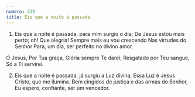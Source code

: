 ```yaml
---
numero: 239
title: Eis que a noite é passada
---
```

1. Eis que a noite é passada, para mim surgiu o dia;
De Jesus estou mais perto; oh! Que alegria!
Sempre mais eu vou crescendo
Nas virtudes do Senhor
Para, um dia, ser perfeito no divino amor.

Ó Jesus, Por Tua graça,
Glória sempre Te darei;
Resgatado por Teu sangue,
Só a Ti servirei.

2. Eis que a noite é passada, já surgiu a Luz divina;
Essa Luz é Jesus Cristo, que me ilumina.
Bem cingidos de justiça e das armas do Senhor,
Eu espero, confiante, ser um vencedor.
